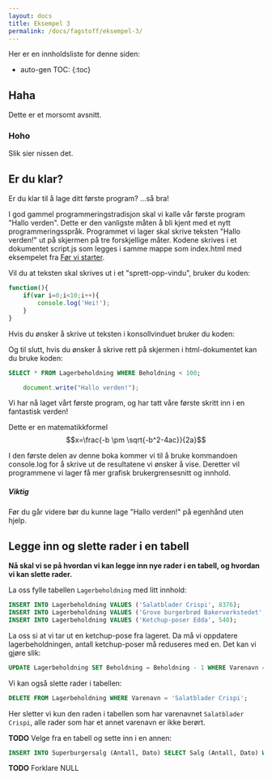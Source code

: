 ```yaml
---
layout: docs
title: Eksempel 3
permalink: /docs/fagstoff/eksempel-3/
---
```


Her er en innholdsliste for denne siden:

* auto-gen TOC:
{:toc}


## Haha
Dette er et morsomt avsnitt.

### Hoho
Slik sier nissen det.

## Er du klar?

Er du klar til å lage ditt første program?     ...så bra!

I god gammel programmeringstradisjon  skal vi kalle vår første program "Hallo verden". Dette er den vanligste måten å bli kjent med et nytt programmeringsspråk. Programmet vi lager skal skrive teksten "Hallo verden!" ut på skjermen på tre forskjellige måter. Kodene skrives i et dokumentet script.js som legges i samme mappe som index.html med eksempelet fra [Før vi starter]({{site.baseurl}}/docs/prepost).

Vil du at teksten skal skrives ut i et "sprett-opp-vindu", bruker du koden:

``` javascript
function(){
	if(var i=0;i<10;i++){
		console.log('Hei!');
	}
}
```
 
Hvis du ønsker å skrive ut teksten i konsollvinduet bruker du koden:

Og til slutt, hvis du ønsker å skrive rett på skjermen i html-dokumentet kan du bruke koden:

``` sql
SELECT * FROM Lagerbeholdning WHERE Beholdning < 100;
```

``` javascript
	document.write("Hallo verden!");
```

Vi har nå laget vårt første program, og har tatt våre første skritt inn i en fantastisk verden!

Dette er en matematikkformel $$x=\frac{-b \pm \sqrt{-b^2-4ac}}{2a}$$

I den første delen av denne boka kommer vi til å bruke kommandoen console.log  for å skrive ut de resultatene vi ønsker å vise. Deretter vil programmene vi lager få mer grafisk brukergrensesnitt og innhold.

<div class="note warning">
  <h5>Viktig</h5>
  <p>Før du går videre bør du kunne lage "Hallo verden!" på egenhånd uten hjelp.</p>
</div>

## Legge inn og slette rader i en tabell

**Nå skal vi se på hvordan vi kan legge inn nye rader i en tabell, og hvordan vi kan slette rader.**

La oss fylle tabellen `Lagerbeholdning` med litt innhold:

``` sql
INSERT INTO Lagerbeholdning VALUES ('Salatblader Crispi', 8376);
INSERT INTO Lagerbeholdning VALUES ('Grove burgerbrød Bakerverkstedet', 344);
INSERT INTO Lagerbeholdning VALUES ('Ketchup-poser Edda', 540);
```

La oss si at vi tar ut en ketchup-pose fra lageret. Da må vi oppdatere lagerbeholdningen, antall ketchup-poser må reduseres med en. Det kan vi gjøre slik:

``` sql
UPDATE Lagerbeholdning SET Beholdning = Beholdning - 1 WHERE Varenavn = 'Ketchup-poser Edda';
```

Vi kan også slette rader i tabellen:

``` SQL
DELETE FROM Lagerbeholdning WHERE Varenavn = 'Salatblader Crispi';
```
Her sletter vi kun den raden i tabellen som har varenavnet `Salatblader Crispi`, alle rader som har et annet varenavn er ikke berørt.

**TODO** Velge fra en tabell og sette inn i en annen:

``` sql
INSERT INTO Superburgersalg (Antall, Dato) SELECT Salg (Antall, Dato) WHERE Menynavn = 'Superburger';
```

**TODO** Forklare NULL